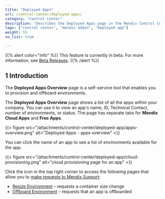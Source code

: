 ```yaml
---
title: "Deployed Apps"
url: /control-center/deployed-apps/
category: "Control Center"
description: "Describes the Deployed Apps page in the Mendix Control Center."
tags: ["control center", "mendix admin", "deployed app"]
weight: 55
no_list: true

---
```


{{% alert color="info" %}}
This feature is currently in beta. For more information, see [Beta Releases](/releasenotes/beta-features/).
{{% /alert %}}

## 1 Introduction

The **Deployed Apps Overview** page is a self-service tool that enables you to provision and offboard environments.

The **Deployed Apps Overview** page shows a list of all the apps within your company. You can use it to view an app's name, ID, Technical Contact, number of environments, or status. The page has separate tabs for **Mendix Cloud Apps** and **Free Apps**.

{{< figure src="/attachments/control-center/deployed-app/apps-overview.png" alt="Deployed Apps - apps overview" >}}

You can click the name of an app to see a list of environments available for the app.

{{< figure src="/attachments/control-center/deployed-app/cloud-provisioning.png" alt="cloud provisioning page for an app" >}}

Click the icon in the top right corner to access the following pages that allow you to [make requests to Mendix Support](/developerportal/support/submit-support-request/#submitting):

* [Resize Environment](/developerportal/support/new-app-node-request-template/#resize) – requests a container size change
* [Offboard Environment](/developerportal/support/new-app-node-request-template/#offboard) – requests that an app is offboarded
